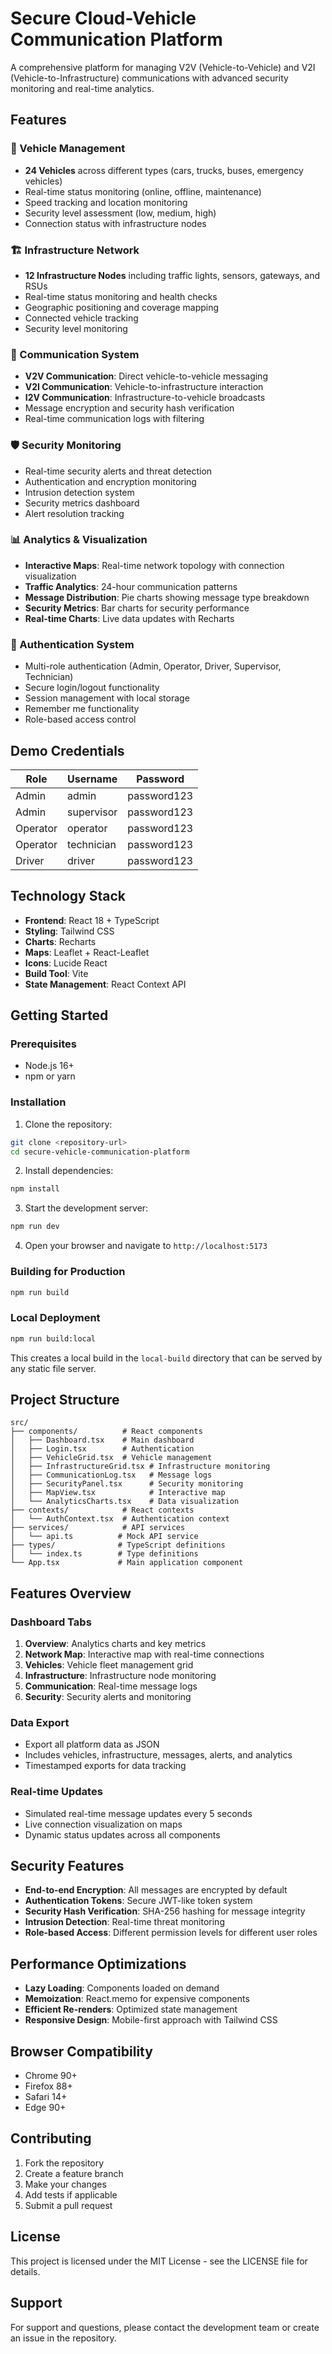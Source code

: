 # Secure Cloud-Vehicle Communication Platform

A comprehensive platform for managing V2V (Vehicle-to-Vehicle) and V2I (Vehicle-to-Infrastructure) communications with advanced security monitoring and real-time analytics.

## Features

### 🚗 Vehicle Management
- **24 Vehicles** across different types (cars, trucks, buses, emergency vehicles)
- Real-time status monitoring (online, offline, maintenance)
- Speed tracking and location monitoring
- Security level assessment (low, medium, high)
- Connection status with infrastructure nodes

### 🏗️ Infrastructure Network
- **12 Infrastructure Nodes** including traffic lights, sensors, gateways, and RSUs
- Real-time status monitoring and health checks
- Geographic positioning and coverage mapping
- Connected vehicle tracking
- Security level monitoring

### 📡 Communication System
- **V2V Communication**: Direct vehicle-to-vehicle messaging
- **V2I Communication**: Vehicle-to-infrastructure interaction
- **I2V Communication**: Infrastructure-to-vehicle broadcasts
- Message encryption and security hash verification
- Real-time communication logs with filtering

### 🛡️ Security Monitoring
- Real-time security alerts and threat detection
- Authentication and encryption monitoring
- Intrusion detection system
- Security metrics dashboard
- Alert resolution tracking

### 📊 Analytics & Visualization
- **Interactive Maps**: Real-time network topology with connection visualization
- **Traffic Analytics**: 24-hour communication patterns
- **Message Distribution**: Pie charts showing message type breakdown
- **Security Metrics**: Bar charts for security performance
- **Real-time Charts**: Live data updates with Recharts

### 🔐 Authentication System
- Multi-role authentication (Admin, Operator, Driver, Supervisor, Technician)
- Secure login/logout functionality
- Session management with local storage
- Remember me functionality
- Role-based access control

## Demo Credentials

| Role | Username | Password |
|------|----------|----------|
| Admin | admin | password123 |
| Admin | supervisor | password123 |
| Operator | operator | password123 |
| Operator | technician | password123 |
| Driver | driver | password123 |

## Technology Stack

- **Frontend**: React 18 + TypeScript
- **Styling**: Tailwind CSS
- **Charts**: Recharts
- **Maps**: Leaflet + React-Leaflet
- **Icons**: Lucide React
- **Build Tool**: Vite
- **State Management**: React Context API

## Getting Started

### Prerequisites
- Node.js 16+ 
- npm or yarn

### Installation

1. Clone the repository:
```bash
git clone <repository-url>
cd secure-vehicle-communication-platform
```

2. Install dependencies:
```bash
npm install
```

3. Start the development server:
```bash
npm run dev
```

4. Open your browser and navigate to `http://localhost:5173`

### Building for Production

```bash
npm run build
```

### Local Deployment

```bash
npm run build:local
```

This creates a local build in the `local-build` directory that can be served by any static file server.

## Project Structure

```
src/
├── components/          # React components
│   ├── Dashboard.tsx    # Main dashboard
│   ├── Login.tsx        # Authentication
│   ├── VehicleGrid.tsx  # Vehicle management
│   ├── InfrastructureGrid.tsx # Infrastructure monitoring
│   ├── CommunicationLog.tsx   # Message logs
│   ├── SecurityPanel.tsx      # Security monitoring
│   ├── MapView.tsx            # Interactive map
│   └── AnalyticsCharts.tsx    # Data visualization
├── contexts/            # React contexts
│   └── AuthContext.tsx  # Authentication context
├── services/            # API services
│   └── api.ts          # Mock API service
├── types/              # TypeScript definitions
│   └── index.ts        # Type definitions
└── App.tsx             # Main application component
```

## Features Overview

### Dashboard Tabs
1. **Overview**: Analytics charts and key metrics
2. **Network Map**: Interactive map with real-time connections
3. **Vehicles**: Vehicle fleet management grid
4. **Infrastructure**: Infrastructure node monitoring
5. **Communication**: Real-time message logs
6. **Security**: Security alerts and monitoring

### Data Export
- Export all platform data as JSON
- Includes vehicles, infrastructure, messages, alerts, and analytics
- Timestamped exports for data tracking

### Real-time Updates
- Simulated real-time message updates every 5 seconds
- Live connection visualization on maps
- Dynamic status updates across all components

## Security Features

- **End-to-end Encryption**: All messages are encrypted by default
- **Authentication Tokens**: Secure JWT-like token system
- **Security Hash Verification**: SHA-256 hashing for message integrity
- **Intrusion Detection**: Real-time threat monitoring
- **Role-based Access**: Different permission levels for different user roles

## Performance Optimizations

- **Lazy Loading**: Components loaded on demand
- **Memoization**: React.memo for expensive components
- **Efficient Re-renders**: Optimized state management
- **Responsive Design**: Mobile-first approach with Tailwind CSS

## Browser Compatibility

- Chrome 90+
- Firefox 88+
- Safari 14+
- Edge 90+

## Contributing

1. Fork the repository
2. Create a feature branch
3. Make your changes
4. Add tests if applicable
5. Submit a pull request

## License

This project is licensed under the MIT License - see the LICENSE file for details.

## Support

For support and questions, please contact the development team or create an issue in the repository.
